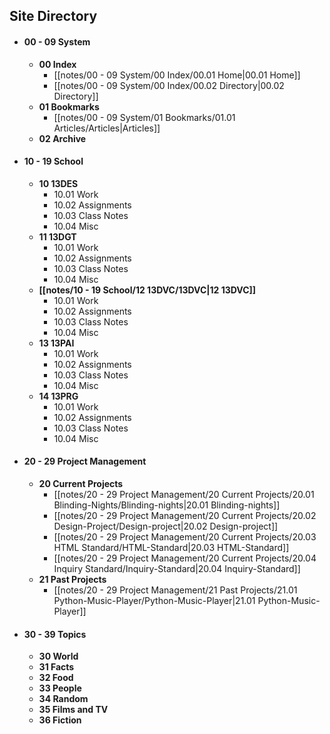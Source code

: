 ## Site Directory

- #### 00 - 09 System
	- **00 Index**
		- [[notes/00 - 09 System/00 Index/00.01 Home|00.01 Home]]
		- [[notes/00 - 09 System/00 Index/00.02 Directory|00.02 Directory]]
	- **01 Bookmarks**
		- [[notes/00 - 09 System/01 Bookmarks/01.01 Articles/Articles|Articles]]
	- **02 Archive**
- #### 10 - 19 School
	- **10 13DES**
		- 10.01 Work
		- 10.02 Assignments
		- 10.03 Class Notes
		- 10.04 Misc
	- **11 13DGT**
		- 10.01 Work
		- 10.02 Assignments
		- 10.03 Class Notes
		- 10.04 Misc
	- **[[notes/10 - 19 School/12 13DVC/13DVC|12 13DVC]]**
		- 10.01 Work
		- 10.02 Assignments
		- 10.03 Class Notes
		- 10.04 Misc
	- **13 13PAI**
		- 10.01 Work
		- 10.02 Assignments
		- 10.03 Class Notes
		- 10.04 Misc
	- **14 13PRG**
		- 10.01 Work
		- 10.02 Assignments
		- 10.03 Class Notes
		- 10.04 Misc
- #### 20 - 29 Project Management
	- **20 Current Projects**
		- [[notes/20 - 29 Project Management/20 Current Projects/20.01 Blinding-Nights/Blinding-nights|20.01 Blinding-nights]]
		- [[notes/20 - 29 Project Management/20 Current Projects/20.02 Design-Project/Design-project|20.02 Design-project]]
		- [[notes/20 - 29 Project Management/20 Current Projects/20.03 HTML Standard/HTML-Standard|20.03 HTML-Standard]]
		- [[notes/20 - 29 Project Management/20 Current Projects/20.04 Inquiry Standard/Inquiry-Standard|20.04 Inquiry-Standard]]
	- **21 Past Projects**
		- [[notes/20 - 29 Project Management/21 Past Projects/21.01 Python-Music-Player/Python-Music-Player|21.01 Python-Music-Player]]
- #### 30 - 39 Topics
	- **30 World**
	- **31 Facts**
	- **32 Food**
	- **33 People**
	- **34 Random**
	- **35 Films and TV**
	- **36 Fiction**